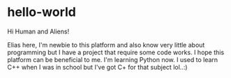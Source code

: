 # hello-world
Hi Human and Aliens!

Elias here, I'm newbie to this platform and also know very little about programming but I have a project that require some code works. I hope this platform can be beneficial to me. I'm learning Python now. I used to learn C++ when I was in school but I've got C+ for that subject lol..:)
